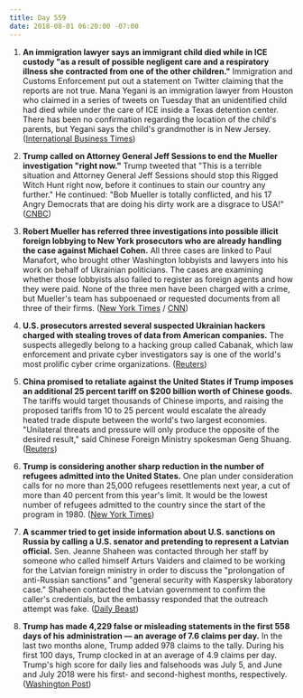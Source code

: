 ```yaml
---
title: Day 559
date: 2018-08-01 06:20:00 -07:00
---
```


1. **An immigration lawyer says an immigrant child died while in ICE custody "as a result of possible negligent care and a respiratory illness she contracted from one of the other children."** Immigration and Customs Enforcement put out a statement on Twitter claiming that the reports are not true. Mana Yegani is an immigration lawyer from Houston who claimed in a series of tweets on Tuesday that an unidentified child had died while under the care of ICE inside a Texas detention center. There has been no confirmation regarding the location of the child's parents, but Yegani says the child's grandmother is in New Jersey. ([International Business Times](https://www.ibtimes.com/child-dead-ice-detention-center-due-negligent-care-immigration-lawyer-2704521))

2. **Trump called on Attorney General Jeff Sessions to end the Mueller investigation "right now."** Trump tweeted that "This is a terrible situation and Attorney General Jeff Sessions should stop this Rigged Witch Hunt right now, before it continues to stain our country any further." He continued: "Bob Mueller is totally conflicted, and his 17 Angry Democrats that are doing his dirty work are a disgrace to USA!" ([CNBC](https://www.cnbc.com/2018/08/01/trump-urges-attorney-general-sessions-to-stop-mueller-probe-right-now.html))

3. **Robert Mueller has referred three investigations into possible illicit foreign lobbying to New York prosecutors who are already handling the case against Michael Cohen.** All three cases are linked to Paul Manafort, who brought other Washington lobbyists and lawyers into his work on behalf of Ukrainian politicians. The cases are examining whether those lobbyists also failed to register as foreign agents and how they were paid. None of the three men have been charged with a crime, but Mueller's team has subpoenaed or requested documents from all three of their firms. ([New York Times](https://www.nytimes.com/2018/08/01/us/politics/mueller-foreign-lobbying.html) / [CNN](https://www.cnn.com/2018/07/31/politics/mueller-investigation-foreign-agent-referrals-new-york/index.html))

4. **U.S. prosecutors arrested several suspected Ukrainian hackers charged with stealing troves of data from American companies.** The suspects allegedly belong to a hacking group called Cabanak, which law enforcement and private cyber investigators say is one of the world's most prolific cyber crime organizations. ([Reuters](https://www.reuters.com/article/us-usa-cyber-arrests-ukraine/u-s-to-announce-arrest-of-ukrainian-hackers-sources-idUSKBN1KM5IU?feedType=RSS&feedName=domesticNews))

5. **China promised to retaliate against the United States if Trump imposes an additional 25 percent tariff on $200 billion worth of Chinese goods.** The tariffs would target thousands of Chinese imports, and raising the proposed tariffs from 10 to 25 percent would escalate the already heated trade dispute between the world's two largest economies. "Unilateral threats and pressure will only produce the opposite of the desired result," said Chinese Foreign Ministry spokesman Geng Shuang. ([Reuters](https://www.reuters.com/article/us-usa-trade-china/china-vows-retaliation-if-trump-slaps-25-percent-tariff-on-200-billion-of-chinese-imports-idUSKBN1KM3B3))

6. **Trump is considering another sharp reduction in the number of refugees admitted into the United States.** One plan under consideration calls for no more than 25,000 refugees resettlements next year, a cut of more than 40 percent from this year's limit. It would be the lowest number of refugees admitted to the country since the start of the program in 1980. ([New York Times](https://www.nytimes.com/2018/08/01/us/politics/trump-refugees-reduction.html))

7. **A scammer tried to get inside information about U.S. sanctions on Russia by calling a U.S. senator and pretending to represent a Latvian official.** Sen. Jeanne Shaheen was contacted through her staff by someone who called himself Arturs Vaiders and claimed to be working for the Latvian foreign ministry in order to discuss the "prolongation of anti-Russian sanctions" and "general security with Kaspersky laboratory case." Shaheen contacted the Latvian government to confirm the caller's credentials, but the embassy responded that the outreach attempt was fake. ([Daily Beast](https://www.thedailybeast.com/mystery-sting-targets-us-senator-for-dirt-on-russia-sanctions))

8. **Trump has made 4,229 false or misleading statements in the first 558 days of his administration — an average of 7.6 claims per day.** In the last two months alone, Trump added 978 claims to the tally. During his first 100 days, Trump clocked in at an average of 4.9 claims per day. Trump's high score for daily lies and falsehoods was July 5, and June and July 2018 were his first- and second-highest months, respectively. ([Washington Post](https://www.washingtonpost.com/news/fact-checker/wp/2018/08/01/president-trump-has-made-4229-false-or-misleading-claims-in-558-days/?utm_term=.af2b6b5db8d9))